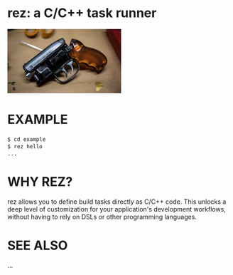 # rez: a C/C++ task runner

![blaster](rez.jpg)

# EXAMPLE

```console
$ cd example
$ rez hello
...
```

# WHY REZ?

rez allows you to define build tasks directly as C/C++ code. This unlocks a deep level of customization for your application's development workflows, without having to rely on DSLs or other programming languages.

# SEE ALSO

...
